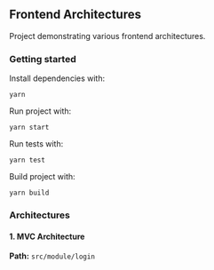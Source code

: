 ## Frontend Architectures

Project demonstrating various frontend architectures.

### Getting started

Install dependencies with:
```
yarn
```

Run project with:
```
yarn start
```

Run tests with:
```
yarn test
```

Build project with:
```
yarn build
```

### Architectures

#### 1. MVC Architecture

**Path:** `src/module/login`
